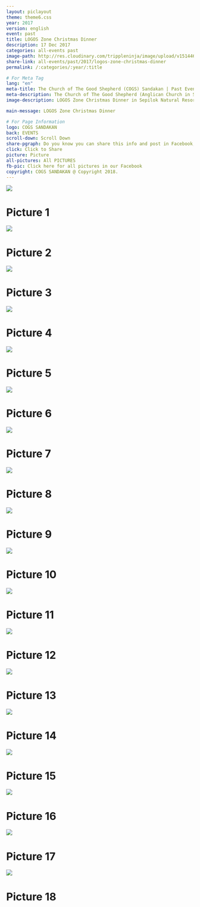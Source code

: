 ```yaml
---
layout: piclayout
theme: theme6.css
year: 2017
version: english
event: past
title: LOGOS Zone Christmas Dinner
description: 17 Dec 2017
categories: all-events past
image-path: http://res.cloudinary.com/trippleninja/image/upload/v1514464329/Logos%20Zone%20Christmas%20Dinner%2017/LogosDinner10.jpg
share-link: all-events/past/2017/logos-zone-christmas-dinner
permalink: /:categories/:year/:title

# For Meta Tag
lang: "en"
meta-title: The Church of The Good Shepherd (COGS) Sandakan | Past Event - Logos Christmas Dinner 2017
meta-description: The Church of The Good Shepherd (Anglican Church in Sandakan) | Past Event - Logos Christmas Dinner was held in Sepilok Natural Resor
image-description: LOGOS Zone Christmas Dinner in Sepilok Natural Resort

main-message: LOGOS Zone Christmas Dinner

# For Page Information
logo: COGS SANDAKAN
back: EVENTS
scroll-down: Scroll Down
share-pgraph: Do you know you can share this info and post in Facebook, Twitter, GooglePlus and even Whatsapp group? Just click below button and choose the right social media to share!
click: Click to Share
picture: Picture
all-pictures: All PICTURES
fb-pic: Click here for all pictures in our Facebook
copyright: COGS SANDAKAN @ Copyright 2018.
---
```

<div class="slide active"><img src="http://res.cloudinary.com/trippleninja/image/upload/v1514464329/Logos%20Zone%20Christmas%20Dinner%2017/LogosDinner1.jpg">
    <div class="pic-container">
        <h1 class="slide-heading">
            Picture 1
        </h1>
    </div>
</div>
<div class="slide pic2"><img src="http://res.cloudinary.com/trippleninja/image/upload/v1514464317/Logos%20Zone%20Christmas%20Dinner%2017/LogosDinner2.jpg">
    <div class="pic-container">
        <h1 class="slide-heading">
            Picture 2
        </h1>
    </div>
</div>
<div class="slide pic3"><img src="http://res.cloudinary.com/trippleninja/image/upload/v1514464328/Logos%20Zone%20Christmas%20Dinner%2017/LogosDinner3.jpg">
    <div class="pic-container">
        <h1 class="slide-heading">
            Picture 3
        </h1>
    </div>
</div>
<div class="slide pic4"><img src="http://res.cloudinary.com/trippleninja/image/upload/v1514464333/Logos%20Zone%20Christmas%20Dinner%2017/LogosDinner4.jpg">
    <div class="pic-container">
        <h1 class="slide-heading">
            Picture 4
        </h1>
    </div>
</div>
<div class="slide pic5"><img src="http://res.cloudinary.com/trippleninja/image/upload/v1514464359/Logos%20Zone%20Christmas%20Dinner%2017/LogosDinner5.jpg">
    <div class="pic-container">
        <h1 class="slide-heading">
            Picture 5
        </h1>
    </div>
</div>
<div class="slide pic6"><img src="http://res.cloudinary.com/trippleninja/image/upload/v1514464357/Logos%20Zone%20Christmas%20Dinner%2017/LogosDinner6.jpg">
    <div class="pic-container">
        <h1 class="slide-heading">
            Picture 6
        </h1>
    </div>
</div>
<div class="slide pic7"><img src="http://res.cloudinary.com/trippleninja/image/upload/v1514464357/Logos%20Zone%20Christmas%20Dinner%2017/LogosDinner7.jpg">
    <div class="pic-container">
        <h1 class="slide-heading">
            Picture 7
        </h1>
    </div>
</div>
<div class="slide pic8"><img src="http://res.cloudinary.com/trippleninja/image/upload/v1514464355/Logos%20Zone%20Christmas%20Dinner%2017/LogosDinner8.jpg">
    <div class="pic-container">
        <h1 class="slide-heading">
            Picture 8
        </h1>
    </div>
</div>
<div class="slide pic9"><img src="http://res.cloudinary.com/trippleninja/image/upload/v1514464335/Logos%20Zone%20Christmas%20Dinner%2017/LogosDinner9.jpg">
    <div class="pic-container">
        <h1 class="slide-heading">
            Picture 9
        </h1>
    </div>
</div>
<div class="slide pic10"><img src="http://res.cloudinary.com/trippleninja/image/upload/v1514464329/Logos%20Zone%20Christmas%20Dinner%2017/LogosDinner10.jpg">
    <div class="pic-container">
        <h1 class="slide-heading">
            Picture 10
        </h1>
    </div>
</div>
<div class="slide pic11"><img src="http://res.cloudinary.com/trippleninja/image/upload/v1514464350/Logos%20Zone%20Christmas%20Dinner%2017/LogosDinner11.jpg">
    <div class="pic-container">
        <h1 class="slide-heading">
            Picture 11
        </h1>
    </div>
</div>
<div class="slide pic12"><img src="http://res.cloudinary.com/trippleninja/image/upload/v1514464313/Logos%20Zone%20Christmas%20Dinner%2017/LogosDinner12.jpg">
    <div class="pic-container">
        <h1 class="slide-heading">
            Picture 12
        </h1>
    </div>
</div>
<div class="slide pic13"><img src="http://res.cloudinary.com/trippleninja/image/upload/v1514464338/Logos%20Zone%20Christmas%20Dinner%2017/LogosDinner13.jpg">
    <div class="pic-container">
        <h1 class="slide-heading">
            Picture 13
        </h1>
    </div>
</div>
<div class="slide pic14"><img src="http://res.cloudinary.com/trippleninja/image/upload/v1514464348/Logos%20Zone%20Christmas%20Dinner%2017/LogosDinner14.jpg">
    <div class="pic-container">
        <h1 class="slide-heading">
            Picture 14
        </h1>
    </div>
</div>
<div class="slide pic15"><img src="http://res.cloudinary.com/trippleninja/image/upload/v1514464356/Logos%20Zone%20Christmas%20Dinner%2017/LogosDinner15.jpg">
    <div class="pic-container">
        <h1 class="slide-heading">
            Picture 15
        </h1>
    </div>
</div>
<div class="slide pic16"><img src="http://res.cloudinary.com/trippleninja/image/upload/v1514464346/Logos%20Zone%20Christmas%20Dinner%2017/LogosDinner16.jpg">
    <div class="pic-container">
        <h1 class="slide-heading">
            Picture 16
        </h1>
    </div>
</div>
<div class="slide pic17"><img src="http://res.cloudinary.com/trippleninja/image/upload/v1514464346/Logos%20Zone%20Christmas%20Dinner%2017/LogosDinner17.jpg">
    <div class="pic-container">
        <h1 class="slide-heading">
            Picture 17
        </h1>
    </div>
</div>
<div class="slide pic18"><img src="http://res.cloudinary.com/trippleninja/image/upload/v1514464323/Logos%20Zone%20Christmas%20Dinner%2017/logos.jpg">
    <div class="pic-container">
        <h1 class="slide-heading">
            Picture 18
        </h1>
    </div>
</div>
